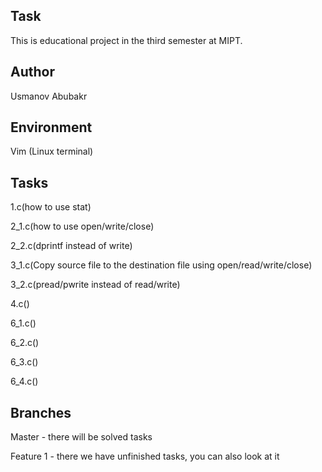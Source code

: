 ## Task
This is educational project in the third semester at MIPT.

## Author

Usmanov Abubakr

## Environment

Vim (Linux terminal)

## Tasks
1.c(how to use stat)

2_1.c(how to use open/write/close)

2_2.c(dprintf instead of write)

3_1.c(Copy source file to the destination file using open/read/write/close)

3_2.c(pread/pwrite instead of read/write)

4.c()

6_1.c()

6_2.c()

6_3.c()

6_4.c()

## Branches
Master - there will be solved tasks

Feature 1 - there we have unfinished tasks, you can also look at it


